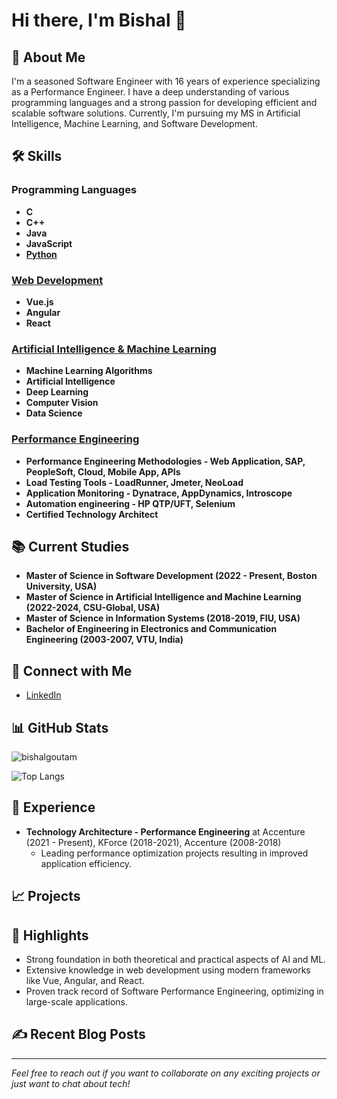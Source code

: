 

<!--
**bishalgoutam/bishalgoutam** is a ✨ _special_ ✨ repository because its `README.md` (this file) appears on your GitHub profile.

Here are some ideas to get you started:

- 🔭 I’m currently working on ...
- 🌱 I’m currently learning ...
- 👯 I’m looking to collaborate on ...
- 🤔 I’m looking for help with ...
- 💬 Ask me about ...
- 📫 How to reach me: ...
- 😄 Pronouns: ...
- ⚡ Fun fact: ...
-->

# Hi there, I'm Bishal 👋

## 🚀 About Me
I'm a seasoned Software Engineer with 16 years of experience specializing as a Performance Engineer. I have a deep understanding of various programming languages and a strong passion for developing efficient and scalable software solutions. Currently, I'm pursuing my MS in Artificial Intelligence, Machine Learning, and Software Development.

## 🛠 Skills

### Programming Languages
- **C**
- **C++**
- **Java**
- **JavaScript**
- **[Python](https://github.com/bishalgoutam/python-programming)**

### [Web Development](https://github.com/bishalgoutam/FrontendDeveloper-Portfolio)
- **Vue.js**
- **Angular**
- **React**

### [Artificial Intelligence & Machine Learning](https://github.com/bishalgoutam/ArtificialIntelligence-MachineLearning-Portfolio)
- **Machine Learning Algorithms**
- **Artificial Intelligence**
- **Deep Learning**
- **Computer Vision**
- **Data Science**  

### [Performance Engineering](https://github.com/bishalgoutam/PerformanceEngineering-Portfolio)
- **Performance Engineering Methodologies - Web Application, SAP, PeopleSoft, Cloud, Mobile App, APIs**
- **Load Testing Tools - LoadRunner, Jmeter, NeoLoad**
- **Application Monitoring - Dynatrace, AppDynamics, Introscope**
- **Automation engineering - HP QTP/UFT, Selenium**
- **Certified Technology Architect**
  
## 📚 Current Studies
- **Master of Science in Software Development (2022 - Present, Boston University, USA)**
- **Master of Science in Artificial Intelligence and Machine Learning (2022-2024, CSU-Global, USA)**
- **Master of Science in Information Systems (2018-2019, FIU, USA)**
- **Bachelor of Engineering in Electronics and Communication Engineering (2003-2007, VTU, India)**

## 🔗 Connect with Me
- [LinkedIn](https://www.linkedin.com/in/bishal-goutam-9139451a/)

## 📊 GitHub Stats
![bishalgoutam](https://github-readme-stats.vercel.app/api?username=bishalgoutam&show_icons=true&theme=radical)

![Top Langs](https://github-readme-stats.vercel.app/api/top-langs/?username=bishalgoutam&layout=compact&theme=radical)

## 💼 Experience
- **Technology Architecture - Performance Engineering** at Accenture (2021 - Present), KForce (2018-2021), Accenture (2008-2018)
  - Leading performance optimization projects resulting in improved application efficiency.

## 📈 Projects
<!--### [Project Name 1](https://github.com/your-github-username/project1)
Brief description of Project 1.

### [Project Name 2](https://github.com/your-github-username/project2)
Brief description of Project 2.
-->

## 🌟 Highlights
- Strong foundation in both theoretical and practical aspects of AI and ML.
- Extensive knowledge in web development using modern frameworks like Vue, Angular, and React.
- Proven track record of Software Performance Engineering, optimizing in large-scale applications.

## ✍️ Recent Blog Posts
---

*Feel free to reach out if you want to collaborate on any exciting projects or just want to chat about tech!*

